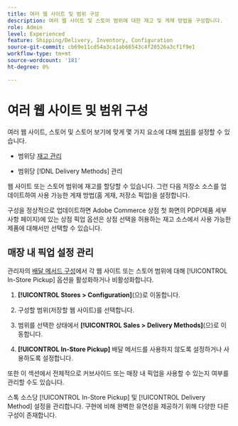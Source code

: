 ```yaml
---
title: 여러 웹 사이트 및 범위 구성
description: 여러 웹 사이트 및 스토어 범위에 대한 재고 및 게재 방법을 구성합니다.
role: Admin
level: Experienced
feature: Shipping/Delivery, Inventory, Configuration
source-git-commit: cb69e11cd54a3ca1ab66543c4f28526a3cf1f9e1
workflow-type: tm+mt
source-wordcount: '181'
ht-degree: 0%

---
```


# 여러 웹 사이트 및 범위 구성

여러 웹 사이트, 스토어 및 스토어 보기에 맞게 몇 가지 요소에 대해 [범위](https://experienceleague.adobe.com/ko/docs/commerce-admin/start/setup/websites-stores-views#scope-settings)를 설정할 수 있습니다.

- 범위당 [재고 관리](https://experienceleague.adobe.com/ko/docs/commerce-admin/inventory/stocks/stocks-manage)

- 범위당 [!DNL Delivery Methods] 관리

웹 사이트 또는 스토어 범위에 재고를 할당할 수 있습니다. 그런 다음 저장소 소스를 업데이트하여 사용 가능한 게재 방법(홈 게재, 저장소 픽업)을 설정합니다.

구성을 정상적으로 업데이트하면 Adobe Commerce 상점 첫 화면의 PDP(제품 세부 사항 페이지)에 있는 상점 픽업 옵션은 상점 선택을 허용하는 재고 소스에서 사용 가능한 제품에 대해서만 선택할 수 있습니다.

## 매장 내 픽업 설정 관리

관리자의 [배달 메서드 구성](enable-general.md#delivery-methods)에서 각 웹 사이트 또는 스토어 범위에 대해 [!UICONTROL In-Store Pickup] 옵션을 활성화하거나 비활성화합니다.

1. **[!UICONTROL Stores > Configuration]**(으)로 이동합니다.

1. 구성할 범위(저장할 웹 사이트)를 선택합니다.

1. 범위를 선택한 상태에서 **[!UICONTROL Sales > Delivery Methods]**(으)로 이동합니다.

1. **[!UICONTROL In-Store Pickup]** 배달 메서드를 사용하지 않도록 설정하거나 사용하도록 설정합니다.

또한 이 섹션에서 전체적으로 커브사이드 또는 매장 내 픽업을 사용할 수 있는지 여부를 관리할 수도 있습니다.

스톡 소스당 [!UICONTROL In-Store Pickup] 및 [!UICONTROL Delivery Method] 설정을 관리합니다. 구현에 비해 완벽한 유연성을 제공하기 위해 다양한 다른 구성이 존재합니다.
